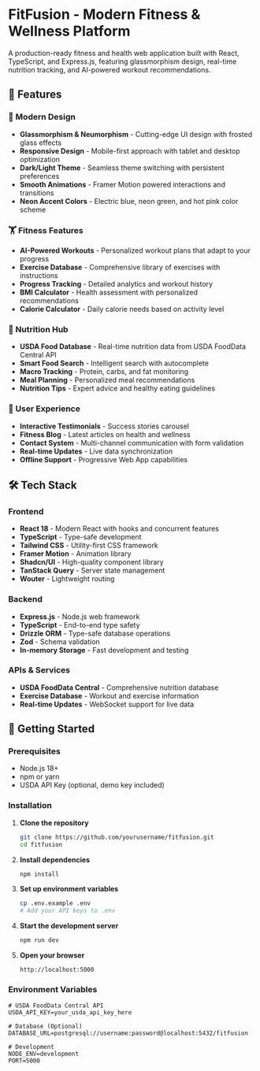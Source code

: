 # FitFusion - Modern Fitness & Wellness Platform

A production-ready fitness and health web application built with React, TypeScript, and Express.js, featuring glassmorphism design, real-time nutrition tracking, and AI-powered workout recommendations.

## 🚀 Features

### 🎨 Modern Design
- **Glassmorphism & Neumorphism** - Cutting-edge UI design with frosted glass effects
- **Responsive Design** - Mobile-first approach with tablet and desktop optimization
- **Dark/Light Theme** - Seamless theme switching with persistent preferences
- **Smooth Animations** - Framer Motion powered interactions and transitions
- **Neon Accent Colors** - Electric blue, neon green, and hot pink color scheme

### 🏋️ Fitness Features
- **AI-Powered Workouts** - Personalized workout plans that adapt to your progress
- **Exercise Database** - Comprehensive library of exercises with instructions
- **Progress Tracking** - Detailed analytics and workout history
- **BMI Calculator** - Health assessment with personalized recommendations
- **Calorie Calculator** - Daily calorie needs based on activity level

### 🍎 Nutrition Hub
- **USDA Food Database** - Real-time nutrition data from USDA FoodData Central API
- **Smart Food Search** - Intelligent search with autocomplete
- **Macro Tracking** - Protein, carbs, and fat monitoring
- **Meal Planning** - Personalized meal recommendations
- **Nutrition Tips** - Expert advice and healthy eating guidelines

### 📱 User Experience
- **Interactive Testimonials** - Success stories carousel
- **Fitness Blog** - Latest articles on health and wellness
- **Contact System** - Multi-channel communication with form validation
- **Real-time Updates** - Live data synchronization
- **Offline Support** - Progressive Web App capabilities

## 🛠 Tech Stack

### Frontend
- **React 18** - Modern React with hooks and concurrent features
- **TypeScript** - Type-safe development
- **Tailwind CSS** - Utility-first CSS framework
- **Framer Motion** - Animation library
- **Shadcn/UI** - High-quality component library
- **TanStack Query** - Server state management
- **Wouter** - Lightweight routing

### Backend
- **Express.js** - Node.js web framework
- **TypeScript** - End-to-end type safety
- **Drizzle ORM** - Type-safe database operations
- **Zod** - Schema validation
- **In-memory Storage** - Fast development and testing

### APIs & Services
- **USDA FoodData Central** - Comprehensive nutrition database
- **Exercise Database** - Workout and exercise information
- **Real-time Updates** - WebSocket support for live data

## 🚦 Getting Started

### Prerequisites
- Node.js 18+ 
- npm or yarn
- USDA API Key (optional, demo key included)

### Installation

1. **Clone the repository**
   ```bash
   git clone https://github.com/yourusername/fitfusion.git
   cd fitfusion
   ```

2. **Install dependencies**
   ```bash
   npm install
   ```

3. **Set up environment variables**
   ```bash
   cp .env.example .env
   # Add your API keys to .env
   ```

4. **Start the development server**
   ```bash
   npm run dev
   ```

5. **Open your browser**
   ```
   http://localhost:5000
   ```

### Environment Variables

```env
# USDA FoodData Central API
USDA_API_KEY=your_usda_api_key_here

# Database (Optional)
DATABASE_URL=postgresql://username:password@localhost:5432/fitfusion

# Development
NODE_ENV=development
PORT=5000
